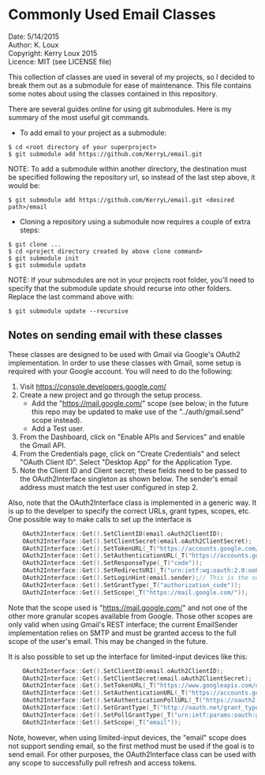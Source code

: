 # Commonly Used Email Classes

Date:       5/14/2015  
Author:     K. Loux  
Copyright:  Kerry Loux 2015  
Licence:    MIT (see LICENSE file)  

This collection of classes are used in several of my projects, so I decided to break them out as a submodule for ease of maintenance.  This file contains some notes about using the classes contained in this repository.

There are several guides online for using git submodules.  Here is my summary of the most useful git commands.
- To add email to your project as a submodule:
````
$ cd <root directory of your superproject>
$ git submodule add https://github.com/KerryL/email.git
````

NOTE:  To add a submodule within another directory, the destination must be specified following the repository url, so instead of the last step above, it would be:
````
$ git submodule add https://github.com/KerryL/email.git <desired path>/email
````

- Cloning a repository using a submodule now requires a couple of extra steps:
````
$ git clone ...
$ cd <project directory created by above clone command>
$ git submodule init
$ git submodule update
````

NOTE:  If your submodules are not in your projects root folder, you'll need to specify that the submodule update should recurse into other folders.  Replace the last command above with:
````
$ git submodule update --recursive
````

## Notes on sending email with these classes
These classes are designed to be used with Gmail via Google's OAuth2 implementation.  In order to use these classes with Gmail, some setup is required with your Google account.  You will need to do the following:
1.  Visit https://console.developers.google.com/
2.  Create a new project and go through the setup process.
	*  Add the "https://mail.google.com/" scope (see below; in the future this repo may be updated to make use of the "../auth/gmail.send" scope instead).
	*  Add a Test user.
3.  From the Dashboard, click on "Enable APIs and Services" and enable the Gmail API.
4.  From the Credentials page, click on "Create Credentials" and select "OAuth Client ID".  Select "Desktop App" for the Application Type.
5.  Note the Client ID and Client secret; these fields need to be passed to the OAuth2Interface singleton as shown below.  The sender's email address must match the test user configured in step 2.

Also, note that the OAuth2Interface class is implemented in a generic way.  It is up to the develper to specify the correct URLs, grant types, scopes, etc.  One possible way to make calls to set up the interface is

```C++
    OAuth2Interface::Get().SetClientID(email.oAuth2ClientID);
    OAuth2Interface::Get().SetClientSecret(email.oAuth2ClientSecret);
    OAuth2Interface::Get().SetTokenURL(_T("https://accounts.google.com/o/oauth2/token"));
    OAuth2Interface::Get().SetAuthenticationURL(_T("https://accounts.google.com/o/oauth2/auth"));
    OAuth2Interface::Get().SetResponseType(_T("code"));
    OAuth2Interface::Get().SetRedirectURI(_T("urn:ietf:wg:oauth:2.0:oob"));
    OAuth2Interface::Get().SetLoginHint(email.sender);// This is the sender's email address
    OAuth2Interface::Get().SetGrantType(_T("authorization_code"));
    OAuth2Interface::Get().SetScope(_T("https://mail.google.com/"));
```

Note that the scope used is "https://mail.google.com/" and not one of the other more granular scopes available from Google.  Those other scopes are only valid when using Gmail's REST interface; the current EmailSender implementation relies on SMTP and must be granted access to the full scope of the user's email.  This may be changed in the future.

It is also possible to set up the interface for limited-input devices like this:

```C++
    OAuth2Interface::Get().SetClientID(email.oAuth2ClientID);
    OAuth2Interface::Get().SetClientSecret(email.oAuth2ClientSecret);
    OAuth2Interface::Get().SetTokenURL(_T("https://www.googleapis.com/oauth2/v3/token"));
    OAuth2Interface::Get().SetAuthenticationURL(_T("https://accounts.google.com/o/oauth2/device/code"));
    OAuth2Interface::Get().SetAuthenticationPollURL(_T("https://oauth2.googleapis.com/token"));
    OAuth2Interface::Get().SetGrantType(_T("http://oauth.net/grant_type/device/1.0"));
    OAuth2Interface::Get().SetPollGrantType(_T("urn:ietf:params:oauth:grant-type:device_code"));
    OAuth2Interface::Get().SetScope(_T("email"));
```

Note, however, when using limited-input devices, the "email" scope does not support sending email, so the first method must be used if the goal is to send email.  For other purposes, the OAuth2Interface class can be used with any scope to successfully pull refresh and access tokens.
